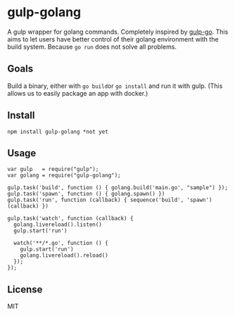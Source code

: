# gulp-golang

A gulp wrapper for golang commands. Completely inspired by [gulp-go](www.google.com).
This aims to let users have better control of their golang environment with the build system.
Because `go run` does not solve all problems.



## Goals

Build a binary, either with `go build`or `go install` and run it with gulp.
(This allows us to easily package an app with docker.)

## Install

    npm install gulp-golang *not yet

## Usage

    var gulp   = require("gulp");
    var golang = require("gulp-golang");

    gulp.task('build', function () { golang.build('main.go', "sample") });
    gulp.task('spawn', function () { golang.spawn() })
    gulp.task('run', function (callback) { sequence('build', 'spawn')(callback) })

    gulp.task('watch', function (callback) {
      golang.livereload().listen()
      gulp.start('run')

      watch('**/*.go', function () {
        gulp.start('run')
        golang.livereload().reload()
      });
    });


## License

MIT
